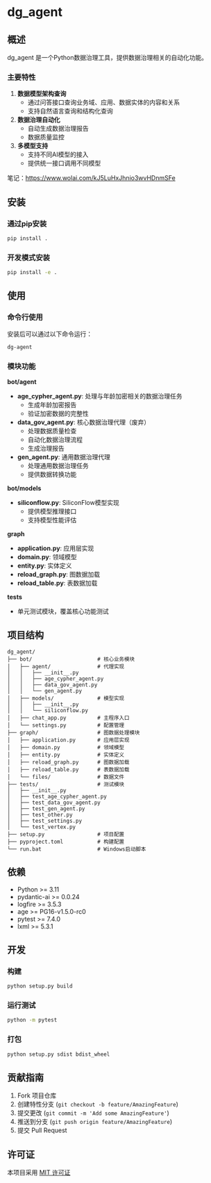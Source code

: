 # dg_agent

## 概述
dg_agent 是一个Python数据治理工具，提供数据治理相关的自动化功能。

### 主要特性
1. **数据模型架构查询**
   -  通过问答接口查询业务域、应用、数据实体的内容和关系
   -  支持自然语言查询和结构化查询
2. **数据治理自动化**
   -  自动生成数据治理报告
   -  数据质量监控
3. **多模型支持**
   -  支持不同AI模型的接入
   -  提供统一接口调用不同模型

笔记：https://www.wolai.com/kJ5LuHxJhnio3wvHDnmSFe

## 安装

### 通过pip安装
```bash
pip install .
```

### 开发模式安装
```bash
pip install -e .
```

## 使用

### 命令行使用
安装后可以通过以下命令运行：
```bash
dg-agent
```

### 模块功能

**bot/agent**
- **age_cypher_agent.py**: 处理与年龄加密相关的数据治理任务
  - 生成年龄加密报告
  - 验证加密数据的完整性
- **data_gov_agent.py**: 核心数据治理代理（废弃）
  - 处理数据质量检查
  - 自动化数据治理流程
  - 生成治理报告
- **gen_agent.py**: 通用数据治理代理
  - 处理通用数据治理任务
  - 提供数据转换功能

**bot/models**
- **siliconflow.py**: SiliconFlow模型实现
  - 提供模型推理接口
  - 支持模型性能评估

**graph**
- **application.py**: 应用层实现
- **domain.py**: 领域模型
- **entity.py**: 实体定义
- **reload_graph.py**: 图数据加载
- **reload_table.py**: 表数据加载

**tests**
- 单元测试模块，覆盖核心功能测试

## 项目结构

```
dg_agent/
├── bot/                     # 核心业务模块
│   ├── agent/               # 代理实现
│   │   ├── __init__.py
│   │   ├── age_cypher_agent.py
│   │   ├── data_gov_agent.py
│   │   └── gen_agent.py
│   ├── models/              # 模型实现
│   │   ├── __init__.py
│   │   └── siliconflow.py
│   ├── chat_app.py          # 主程序入口
│   └── settings.py          # 配置管理
├── graph/                   # 图数据处理模块
│   ├── application.py       # 应用层实现
│   ├── domain.py            # 领域模型
│   ├── entity.py            # 实体定义
│   ├── reload_graph.py      # 图数据加载
│   ├── reload_table.py      # 表数据加载
│   └── files/               # 数据文件
├── tests/                   # 测试模块
│   ├── __init__.py
│   ├── test_age_cypher_agent.py
│   ├── test_data_gov_agent.py
│   ├── test_gen_agent.py
│   ├── test_other.py
│   ├── test_settings.py
│   └── test_vertex.py
├── setup.py                 # 项目配置
├── pyproject.toml           # 构建配置
└── run.bat                  # Windows启动脚本
```

## 依赖

- Python >= 3.11
- pydantic-ai >= 0.0.24 
- logfire >= 3.5.3 
- age >= PG16-v1.5.0-rc0
- pytest >= 7.4.0
- lxml >= 5.3.1


## 开发

### 构建
```bash
python setup.py build
```

### 运行测试
```bash
python -m pytest
```

### 打包
```bash
python setup.py sdist bdist_wheel
```

## 贡献指南

1. Fork 项目仓库
2. 创建特性分支 (`git checkout -b feature/AmazingFeature`)
3. 提交更改 (`git commit -m 'Add some AmazingFeature'`)
4. 推送到分支 (`git push origin feature/AmazingFeature`)
5. 提交 Pull Request

## 许可证
本项目采用 [MIT 许可证](LICENSE)
